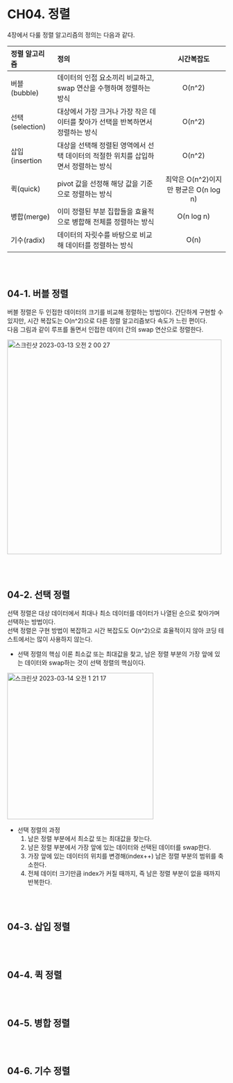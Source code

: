 # CH04. 정렬

4장에서 다룰 정렬 알고리즘의 정의는 다음과 같다. 

|정렬 알고리즘|정의|            시간복잡도             |
|:---|:---|:----------------------------:|
|버블(bubble)|데이터의 인접 요소끼리 비교하고, swap 연산을 수행하며 정렬하는 방식|            O(n^2)            |
|선택(selection)| 대상에서 가장 크거나 가장 작은 데이터를 찾아가 선택을 반복하면서 정렬하는 방식|            O(n^2)            |
|삽입(insertion|대상을 선택해 정렬된 영역에서 선택 데이터의 적절한 위치를 삽입하면서 정렬하는 방식|            O(n^2)            |
|퀵(quick)| pivot 값을 선정해 해당 값을 기준으로 정렬하는 방식| 최악은 O(n^2)이지만 평균은 O(n log n) |
|병합(merge)| 이미 정렬된 부분 집합들을 효율적으로 병합해 전체를 정렬하는 방식|O(n log n) |
|기수(radix)|데이터의 자릿수를 바탕으로 비교해 데이터를 정렬하는 방식|O(n)|


<br><br>

## 04-1. 버블 정렬
버블 정렬은 두 인접한 데이터의 크기를 비교해 정렬하는 방법이다. 
간단하게 구현할 수 있지만, 시간 복잡도는 O(n^2)으로 다른 정렬 알고리즘보다 속도가 느린 편이다.  
다음 그림과 같이 루프를 돌면서 인접한 데이터 간의 swap 연산으로 정렬한다.  

<img width="494" alt="스크린샷 2023-03-13 오전 2 00 27" src="https://user-images.githubusercontent.com/54930365/224560146-33348ffd-e128-42c3-af81-ca384b17a8bd.png">


<br><br>

## 04-2. 선택 정렬
선택 정렬은 대상 데이터에서 최대나 최소 데이터를 데이터가 나열된 순으로 찾아가며 선택하는 방법이다.  
선택 정렬은 구현 방법이 복잡하고 시간 복잡도도 O(n^2)으로 효율적이지 않아 코딩 테스트에서는 많이 사용하지 않는다.  

- 선택 정렬의 핵심 이론
최소값 또는 최대값을 찾고, 남은 정렬 부분의 가장 앞에 있는 데이터와 swap하는 것이 선택 정렬의 핵심이다.  
<img width="337" alt="스크린샷 2023-03-14 오전 1 21 17" src="https://user-images.githubusercontent.com/54930365/224763193-0ad8e4d2-824e-4c28-9c66-1d28c41b52ea.png">

- 선택 정렬의 과정 
  1. 남은 정렬 부분에서 최소값 또는 최대값을 찾는다.
  2. 남은 정렬 부분에서 가장 앞에 있는 데이터와 선택된 데이터를 swap한다.
  3. 가장 앞에 있는 데이터의 위치를 변경해(index++) 남은 정렬 부분의 범위를 축소한다.
  4. 전체 데이터 크기만큼 index가 커질 때까지, 즉 남은 정렬 부분이 없을 때까지 반복한다.  


<br><br>


## 04-3. 삽입 정렬

<br><br>

## 04-4. 퀵 정렬


<br><br>

## 04-5. 병합 정렬


<br><br>

## 04-6. 기수 정렬